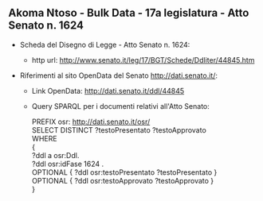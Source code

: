 ## Akoma Ntoso - Bulk Data - 17a legislatura - Atto Senato n. 1624 ##

* Scheda del Disegno di Legge - Atto Senato n. 1624:
	* http url: http://www.senato.it/leg/17/BGT/Schede/Ddliter/44845.htm

* Riferimenti al sito OpenData del Senato http://dati.senato.it/:
	* Link OpenData: http://dati.senato.it/ddl/44845
	* Query SPARQL per i documenti relativi all'Atto Senato:

        PREFIX osr: <http://dati.senato.it/osr/>  
		SELECT DISTINCT ?testoPresentato ?testoApprovato  
		WHERE  
		{  
		    ?ddl a osr:Ddl.  
		    ?ddl osr:idFase 1624 .  
		    OPTIONAL { ?ddl osr:testoPresentato ?testoPresentato }  
		    OPTIONAL { ?ddl osr:testoApprovato ?testoApprovato }  
		}
		